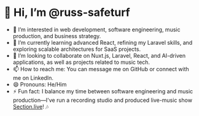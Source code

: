 # 👋 Hi, I’m @russ-safeturf  

- 👀 I’m interested in web development, software engineering, music production, and business strategy.  
- 🌱 I’m currently learning advanced React, refining my Laravel skills, and exploring scalable architectures for SaaS projects.  
- 💞️ I’m looking to collaborate on Nuxt.js, Laravel, React, and AI-driven applications, as well as projects related to music tech.  
- 📫 How to reach me: You can message me on GitHub or connect with me on LinkedIn.  
- 😄 Pronouns: He/Him  
- ⚡ Fun fact: I balance my time between software engineering and music production—I've run a recording studio and produced live-music show [Section.live](https://www.youtube.com/playlist?list=PLuUZiJoIXnJ66bFQ0XOYGzU_pTMcNtWG-)! 🎶  
